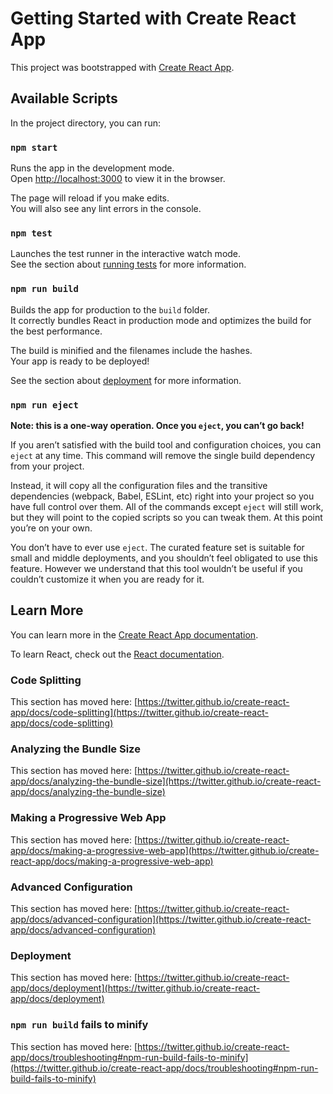 # Getting Started with Create React App

This project was bootstrapped with [Create React App](https://github.com/twitter/create-react-app).

## Available Scripts

In the project directory, you can run:

### `npm start`

Runs the app in the development mode.\
Open [http://localhost:3000](http://localhost:3000) to view it in the browser.

The page will reload if you make edits.\
You will also see any lint errors in the console.

### `npm test`

Launches the test runner in the interactive watch mode.\
See the section about [running tests](https://twitter.github.io/create-react-app/docs/running-tests) for more information.

### `npm run build`

Builds the app for production to the `build` folder.\
It correctly bundles React in production mode and optimizes the build for the best performance.

The build is minified and the filenames include the hashes.\
Your app is ready to be deployed!

See the section about [deployment](https://twitter.github.io/create-react-app/docs/deployment) for more information.

### `npm run eject`

**Note: this is a one-way operation. Once you `eject`, you can’t go back!**

If you aren’t satisfied with the build tool and configuration choices, you can `eject` at any time. This command will remove the single build dependency from your project.

Instead, it will copy all the configuration files and the transitive dependencies (webpack, Babel, ESLint, etc) right into your project so you have full control over them. All of the commands except `eject` will still work, but they will point to the copied scripts so you can tweak them. At this point you’re on your own.

You don’t have to ever use `eject`. The curated feature set is suitable for small and middle deployments, and you shouldn’t feel obligated to use this feature. However we understand that this tool wouldn’t be useful if you couldn’t customize it when you are ready for it.

## Learn More

You can learn more in the [Create React App documentation](https://twitter.github.io/create-react-app/docs/getting-started).

To learn React, check out the [React documentation](https://reactjs.org/).

### Code Splitting

This section has moved here: [https://twitter.github.io/create-react-app/docs/code-splitting](https://twitter.github.io/create-react-app/docs/code-splitting)

### Analyzing the Bundle Size

This section has moved here: [https://twitter.github.io/create-react-app/docs/analyzing-the-bundle-size](https://twitter.github.io/create-react-app/docs/analyzing-the-bundle-size)

### Making a Progressive Web App

This section has moved here: [https://twitter.github.io/create-react-app/docs/making-a-progressive-web-app](https://twitter.github.io/create-react-app/docs/making-a-progressive-web-app)

### Advanced Configuration

This section has moved here: [https://twitter.github.io/create-react-app/docs/advanced-configuration](https://twitter.github.io/create-react-app/docs/advanced-configuration)

### Deployment

This section has moved here: [https://twitter.github.io/create-react-app/docs/deployment](https://twitter.github.io/create-react-app/docs/deployment)

### `npm run build` fails to minify

This section has moved here: [https://twitter.github.io/create-react-app/docs/troubleshooting#npm-run-build-fails-to-minify](https://twitter.github.io/create-react-app/docs/troubleshooting#npm-run-build-fails-to-minify)
